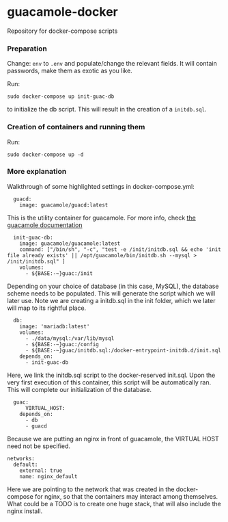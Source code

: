# guacamole-docker
Repository for docker-compose scripts

### Preparation
Change:
```env```
to
```.env```
and populate/change the relevant fields. It will contain passwords, make them as exotic as you like.

Run:

```sudo docker-compose up init-guac-db```

to initialize the db script. This will result in the creation of a ```initdb.sql```.

### Creation of containers and running them
Run:

```sudo docker-compose up -d```

### More explanation
Walkthrough of some highlighted settings in docker-compose.yml:
```
  guacd:
    image: guacamole/guacd:latest
```
    

This is the utility container for guacamole. For more info, check [the guacamole documentation](https://guacamole.apache.org/doc/gug/guacamole-architecture.html)
```
  init-guac-db:
    image: guacamole/guacamole:latest
    command: ["/bin/sh", "-c", "test -e /init/initdb.sql && echo 'init file already exists' || /opt/guacamole/bin/initdb.sh --mysql > /init/initdb.sql" ]
    volumes:
      - ${BASE:-~}guac:/init
```
Depending on your choice of database (in this case, MySQL), the database scheme needs to be populated. This will generate the script which we will
later use. Note we are creating a initdb.sql in the init folder, which we later will map to its rightful place.
```
  db:
    image: 'mariadb:latest'
    volumes:
      - ./data/mysql:/var/lib/mysql
      - ${BASE:-~}guac:/config
      - ${BASE:-~}guac/initdb.sql:/docker-entrypoint-initdb.d/init.sql
    depends_on:
      - init-guac-db
```
Here, we link the initdb.sql script to the docker-reserved init.sql. Upon the very first execution of this container, this script will
be automatically ran. This will complete our initialization of the database.
```
  guac:
      VIRTUAL_HOST:
    depends_on:
      - db
      - guacd
```
Because we are putting an nginx in front of guacamole, the VIRTUAL HOST need not be specified.
```
networks:
  default:
    external: true
    name: nginx_default
```
Here we are pointing to the network that was created in the docker-compose for nginx, so that the containers may interact among themselves.
What could be a TODO is to create one huge stack, that will also include the nginx install.
